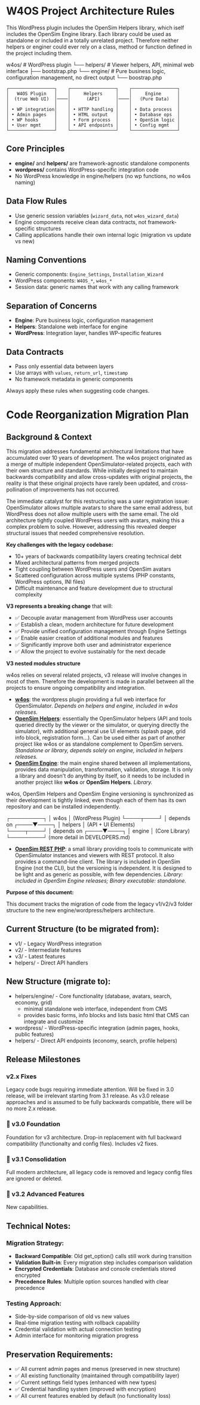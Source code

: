 # W4OS Project Architecture Rules

This WordPress plugin includes the OpenSim Helpers library, which
iself includes the OpenSim Engine library. Each library could be used as standalone
or included in a totally unrelated project. Therefore neither helpers or enginer 
could ever rely on a class, method or function defined in the project including them.

w4os/ # WordPress plugin
└── helpers/ # Viewer helpers, API, minimal web interface
    ├── bootstrap.php
    └── engine/ # Pure business logic, configuration management, no direct output
        └── boostrap.php

```
┌─────────────────┐    ┌─────────────────┐    ┌─────────────────┐
│   W4OS Plugin   │    │     Helpers     │    │     Engine      │
│  (true Web UI)  │────│      (API)      │────│   (Pure Data)   │
│                 │    │                 │    │                 │
│ • WP integration│    │ • HTTP handling │    │ • Data process  │
│ • Admin pages   │    │ • HTML output   │    │ • Database ops  │
│ • WP hooks      │    │ • Form process  │    │ • OpenSim logic │
│ • User mgmt     │    │ • API endpoints │    │ • Config mgmt   │
└─────────────────┘    └─────────────────┘    └─────────────────┘
```

## Core Principles
- **engine/** and **helpers/** are framework-agnostic standalone components
- **wordpress/** contains WordPress-specific integration code
- No WordPress knowledge in engine/helpers (no wp functions, no w4os naming)

## Data Flow Rules
- Use generic session variables (`wizard_data`, not `w4os_wizard_data`)
- Engine components receive clean data contracts, not framework-specific structures
- Calling applications handle their own internal logic (migration vs update vs new)

## Naming Conventions
- Generic components: `Engine_Settings`, `Installation_Wizard`
- WordPress components: `W4OS_*`, `w4os_*`
- Session data: generic names that work with any calling framework

## Separation of Concerns
- **Engine**: Pure business logic, configuration management
- **Helpers**: Standalone web interface for engine
- **WordPress**: Integration layer, handles WP-specific features

## Data Contracts
- Pass only essential data between layers
- Use arrays with `values`, `return_url`, `timestamp`
- No framework metadata in generic components

Always apply these rules when suggesting code changes.


# Code Reorganization Migration Plan

## Background & Context

This migration addresses fundamental architectural limitations that have accumulated over 10 years of development. The w4os project originated as a merge of multiple independent OpenSimulator-related projects, each with their own structure and standards. While initially designed to maintain backwards compatibility and allow cross-updates with original projects, the reality is that these original projects have rarely been updated, and cross-pollination of improvements has not occurred.

The immediate catalyst for this restructuring was a user registration issue: OpenSimulator allows multiple avatars to share the same email address, but WordPress does not allow multiple users with the same email. The old architecture tightly coupled WordPress users with avatars, making this a complex problem to solve. However, addressing this revealed deeper structural issues that needed comprehensive resolution.

**Key challenges with the legacy codebase:**
- 10+ years of backwards compatibility layers creating technical debt
- Mixed architectural patterns from merged projects
- Tight coupling between WordPress users and OpenSim avatars
- Scattered configuration across multiple systems (PHP constants, WordPress options, INI files)
- Difficult maintenance and feature development due to structural complexity

**V3 represents a breaking change** that will:
- ✅ Decouple avatar management from WordPress user accounts
- ✅ Establish a clean, modern architecture for future development
- ✅ Provide unified configuration management through Engine Settings
- ✅ Enable easier creation of additional modules and features
- ✅ Significantly improve both user and administrator experience
- ✅ Allow the project to evolve sustainably for the next decade

**V3 nested modules structure**

w4os relies on several related projects, v3 release will involve changes in most of them. Therefore the development is made in parallel between all the projects to ensure ongoing compatibility and integration.

- **[w4os](http://github.com/GuduleLapointe/w4os/)**: the wordpress plugin providing a full web interface for OpenSimulator. _Depends on helpers and engine, included in w4os releases._
- **[OpenSim Helpers](https://github.com/magicoli/opensim-helpers)**: essentially the OpenSimulator helpers (API and tools queried directly by the viewer or the simulator, or querying directly the simulator), with additional general use UI elements (splash page, grid info block, registration form...). Can be used either as part of another project like w4os or as standalone complement to OpenSim servers. _Standalone or library, depends solely on engine, included in helpers releases._
- **[OpenSim Engine](https://github.com/magicoli/opensim-engine)**: the main engine shared between all implementations, provides data manipulation, transformation, validation, storage. It is only a library and doesn't do anything by itself, so it needs to be included in another project like **w4os** or **OpenSim Helpers**. _Library._

w4os, OpenSim Helpers and OpenSim Engine versioning is synchronized as their development is tightly linked, even though each of them has its own repository and can be installed independently.

┌─────────┐
│  w4os   │ (WordPress Plugin)
└────┬────┘
     │ depends on
┌────▼────┐
│ helpers │ (API + UI Elements)  
└────┬────┘
     │ depends on
┌────▼────┐
│ engine  │ (Core Library)
└─────────┘
(more detail in DEVELOPERS.md)

- **[OpenSim REST PHP](https://github.com/magicoli/opensim-rest-php)**: a small library providing tools to communicate with OpenSimulator instances and viewers with REST protocol. It also provides a command-line client. The library is included in OpenSim Engine (not the CLI), but the versioning is independent. It is designed to be light and as generic as possible, with few dependencies. _Library: included in OpenSim Engine releases; Binary executable: standalone._

**Purpose of this document:**

This document tracks the migration of code from the legacy v1/v2/v3 folder structure to the new engine/wordpress/helpers architecture.

## Current Structure (to be migrated from):
- v1/ - Legacy WordPress integration
- v2/ - Intermediate features
- v3/ - Latest features
- helpers/ - Direct API handlers

## New Structure (migrate to):
- helpers/engine/ - Core functionality (database, avatars, search, economy, grid)
    - minimal standalone web interface, independent from CMS
    - provides basic forms, info blocks and lists basic html that CMS can integrate and customize
- wordpress/ - WordPress-specific integration (admin pages, hooks, public features)
- helpers/ - Direct API endpoints (economy, search, profile helpers)

## Release Milestones

### v2.x Fixes
Legacy code bugs requiring immediate attention.
Will be fixed in 3.0 release, will be irrelevant starting from 3.1 release. As v3.0 release approaches and is assumed to be fully backwards compatible, there will be no more 2.x release.

### 🎯 v3.0 Foundation  
Foundation for v3 architecture. Drop-in replacement with full backward compatibility (functionalty and config files). Includes v2 fixes.

### 🎯 v3.1 Consolidation
Full modern architecture, all legacy code is removed and legacy config files are ignored or deleted.

### 🎯 v3.2 Advanced Features
New capabilities.

## Technical Notes:

### Migration Strategy:
- **Backward Compatible**: Old get_option() calls still work during transition
- **Validation Built-in**: Every migration step includes comparison validation
- **Encrypted Credentials**: Database and console credentials stored encrypted
- **Precedence Rules**: Multiple option sources handled with clear precedence

### Testing Approach:
- Side-by-side comparison of old vs new values
- Real-time migration testing with rollback capability
- Credential validation with actual connection testing
- Admin interface for monitoring migration progress

## Preservation Requirements:
- ✅ All current admin pages and menus (preserved in new structure)
- ✅ All existing functionality (maintained through compatibility layer)
- ✅ Current settings field types (enhanced with new types)
- ✅ Credential handling system (improved with encryption)
- ✅ All current features enabled by default (no functionality loss)
